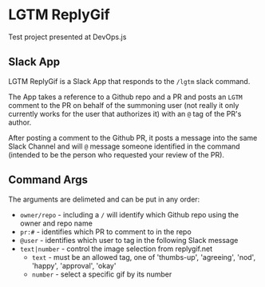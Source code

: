# LGTM ReplyGif

Test project presented at DevOps.js

## Slack App

LGTM ReplyGif is a Slack App that responds to the `/lgtm` slack command.

The App takes a reference to a Github repo and a PR and posts an `LGTM` comment
to the PR on behalf of the summoning user (not really it only currently works for
the user that authorizes it) with an `@` tag of the PR's author.

After posting a comment to the Github PR, it posts a message into the same
Slack Channel and will `@` message someone identified in the command (intended
to be the person who requested your review of the PR).

## Command Args

The arguments are delimeted and can be put in any order:

- `owner/repo` - including a `/` will identify which Github repo using the owner and repo name
- `pr:#` - identifies which PR to comment to in the repo
- `@user` - identifies which user to tag in the following Slack message
- `text|number` - control the image selection from replygif.net
  - `text` - must be an allowed tag, one of 'thumbs-up', 'agreeing', 'nod', 'happy', 'approval', 'okay'
  - `number` - select a specific gif by its number
